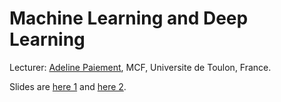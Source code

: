 # Machine Learning and Deep Learning

Lecturer: [Adeline Paiement](https://scholar.google.fr/citations?user=LvwLwnQAAAAJ&hl=fr), MCF, Universite de Toulon, France.

Slides are [here 1](https://github.com/kabartay/MLSS-UNISTRA-2019/blob/master/MLandDL/APaiement_MachineLearning_1.pdf) and [here 2](https://github.com/kabartay/MLSS-UNISTRA-2019/blob/master/MLandDL/APaiement_MachineLearning_2.pdf).
